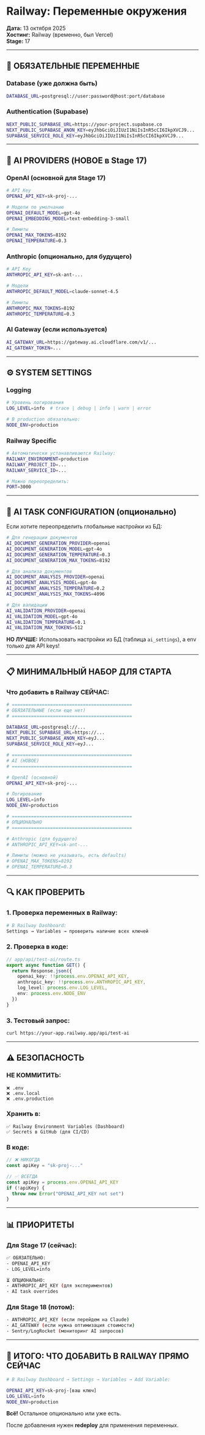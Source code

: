 # Railway: Переменные окружения

**Дата:** 13 октября 2025  
**Хостинг:** Railway (временно, был Vercel)  
**Stage:** 17

---

## 🔑 ОБЯЗАТЕЛЬНЫЕ ПЕРЕМЕННЫЕ

### Database (уже должна быть)
```bash
DATABASE_URL=postgresql://user:password@host:port/database
```

### Authentication (Supabase)
```bash
NEXT_PUBLIC_SUPABASE_URL=https://your-project.supabase.co
NEXT_PUBLIC_SUPABASE_ANON_KEY=eyJhbGciOiJIUzI1NiIsInR5cCI6IkpXVCJ9...
SUPABASE_SERVICE_ROLE_KEY=eyJhbGciOiJIUzI1NiIsInR5cCI6IkpXVCJ9...
```

---

## 🤖 AI PROVIDERS (НОВОЕ в Stage 17)

### OpenAI (основной для Stage 17)
```bash
# API Key
OPENAI_API_KEY=sk-proj-...

# Модели по умолчанию
OPENAI_DEFAULT_MODEL=gpt-4o
OPENAI_EMBEDDING_MODEL=text-embedding-3-small

# Лимиты
OPENAI_MAX_TOKENS=8192
OPENAI_TEMPERATURE=0.3
```

### Anthropic (опционально, для будущего)
```bash
# API Key
ANTHROPIC_API_KEY=sk-ant-...

# Модели
ANTHROPIC_DEFAULT_MODEL=claude-sonnet-4.5

# Лимиты
ANTHROPIC_MAX_TOKENS=8192
ANTHROPIC_TEMPERATURE=0.3
```

### AI Gateway (если используется)
```bash
AI_GATEWAY_URL=https://gateway.ai.cloudflare.com/v1/...
AI_GATEWAY_TOKEN=...
```

---

## ⚙️ SYSTEM SETTINGS

### Logging
```bash
# Уровень логирования
LOG_LEVEL=info  # trace | debug | info | warn | error

# В production обязательно:
NODE_ENV=production
```

### Railway Specific
```bash
# Автоматически устанавливаются Railway:
RAILWAY_ENVIRONMENT=production
RAILWAY_PROJECT_ID=...
RAILWAY_SERVICE_ID=...

# Можно переопределить:
PORT=3000
```

---

## 🎯 AI TASK CONFIGURATION (опционально)

Если хотите переопределить глобальные настройки из БД:

```bash
# Для генерации документов
AI_DOCUMENT_GENERATION_PROVIDER=openai
AI_DOCUMENT_GENERATION_MODEL=gpt-4o
AI_DOCUMENT_GENERATION_TEMPERATURE=0.3
AI_DOCUMENT_GENERATION_MAX_TOKENS=8192

# Для анализа документов
AI_DOCUMENT_ANALYSIS_PROVIDER=openai
AI_DOCUMENT_ANALYSIS_MODEL=gpt-4o
AI_DOCUMENT_ANALYSIS_TEMPERATURE=0.2
AI_DOCUMENT_ANALYSIS_MAX_TOKENS=4096

# Для валидации
AI_VALIDATION_PROVIDER=openai
AI_VALIDATION_MODEL=gpt-4o
AI_VALIDATION_TEMPERATURE=0.1
AI_VALIDATION_MAX_TOKENS=512
```

**НО ЛУЧШЕ:** Использовать настройки из БД (таблица `ai_settings`), а env только для API keys!

---

## 📋 МИНИМАЛЬНЫЙ НАБОР ДЛЯ СТАРТА

### Что добавить в Railway СЕЙЧАС:

```bash
# ============================================
# ОБЯЗАТЕЛЬНЫЕ (если еще нет)
# ============================================

DATABASE_URL=postgresql://...
NEXT_PUBLIC_SUPABASE_URL=https://...
NEXT_PUBLIC_SUPABASE_ANON_KEY=eyJ...
SUPABASE_SERVICE_ROLE_KEY=eyJ...

# ============================================
# AI (НОВОЕ)
# ============================================

# OpenAI (основной)
OPENAI_API_KEY=sk-proj-...

# Логирование
LOG_LEVEL=info
NODE_ENV=production

# ============================================
# ОПЦИОНАЛЬНО
# ============================================

# Anthropic (для будущего)
# ANTHROPIC_API_KEY=sk-ant-...

# Лимиты (можно не указывать, есть defaults)
# OPENAI_MAX_TOKENS=8192
# OPENAI_TEMPERATURE=0.3
```

---

## 🔍 КАК ПРОВЕРИТЬ

### 1. Проверка переменных в Railway:

```bash
# В Railway Dashboard:
Settings → Variables → проверить наличие всех ключей
```

### 2. Проверка в коде:

```typescript
// app/api/test-ai/route.ts
export async function GET() {
  return Response.json({
    openai_key: !!process.env.OPENAI_API_KEY,
    anthropic_key: !!process.env.ANTHROPIC_API_KEY,
    log_level: process.env.LOG_LEVEL,
    env: process.env.NODE_ENV
  })
}
```

### 3. Тестовый запрос:

```bash
curl https://your-app.railway.app/api/test-ai
```

---

## ⚠️ БЕЗОПАСНОСТЬ

### НЕ КОММИТИТЬ:
```
❌ .env
❌ .env.local  
❌ .env.production
```

### Хранить в:
```
✅ Railway Environment Variables (Dashboard)
✅ Secrets в GitHub (для CI/CD)
```

### В коде:
```typescript
// ❌ НИКОГДА
const apiKey = "sk-proj-..."

// ✅ ВСЕГДА
const apiKey = process.env.OPENAI_API_KEY
if (!apiKey) {
  throw new Error("OPENAI_API_KEY not set")
}
```

---

## 📊 ПРИОРИТЕТЫ

### Для Stage 17 (сейчас):
```bash
✅ ОБЯЗАТЕЛЬНО:
- OPENAI_API_KEY
- LOG_LEVEL=info

⏳ ОПЦИОНАЛЬНО:
- ANTHROPIC_API_KEY (для экспериментов)
- AI task overrides
```

### Для Stage 18 (потом):
```bash
- ANTHROPIC_API_KEY (если перейдем на Claude)
- AI_GATEWAY (если нужна оптимизация стоимости)
- Sentry/LogRocket (мониторинг AI запросов)
```

---

## 🎯 ИТОГО: ЧТО ДОБАВИТЬ В RAILWAY ПРЯМО СЕЙЧАС

```bash
# В Railway Dashboard → Settings → Variables → Add Variable:

OPENAI_API_KEY=sk-proj-[ваш ключ]
LOG_LEVEL=info
NODE_ENV=production
```

**Всё!** Остальное опционально или уже есть.

После добавления нужен **redeploy** для применения переменных.

